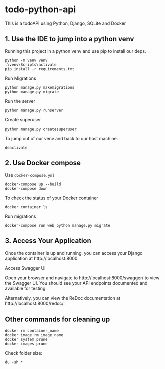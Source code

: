 # todo-python-api

This is a todoAPI using Python, Django, SQLite and Docker

## 1. Use the IDE to jump into a python venv

Running this project in a python venv and use pip to install our deps.

```console
python -m venv venv
.\venv\Scripts\activate
pip install -r requirements.txt
```

Run Migrations

```console
python manage.py makemigrations
python manage.py migrate
```

Run the server

```console
python manage.py runserver
```

Create superuser

```console
python manage.py createsuperuser
```

To jump out of our venv and back to our host machine.

```console
deactivate
```

## 2. Use Docker compose

Use `docker-compose.yml`

```console
docker-compose up --build
docker-compose down
```

To check the status of your Docker container

```console
docker container ls
```

Run migrations

```console
docker-compose run web python manage.py migrate
```

## 3. Access Your Application

Once the container is up and running, you can access your Django application at http://localhost:8000.

Access Swagger UI

Open your browser and navigate to http://localhost:8000/swagger/ to view the Swagger UI. You should see your API endpoints documented and available for testing.

Alternatively, you can view the ReDoc documentation at http://localhost:8000/redoc/.

## Other commands for cleaning up

```console
docker rm container_name
docker image rm image_name
docker system prune
docker images prune
```

Check folder size:

```console
du -sh *
```

